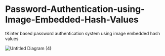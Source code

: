 # Password-Authentication-using-Image-Embedded-Hash-Values
tKinter based password authentication system using image embedded hash values

![Untitled Diagram (4)](https://user-images.githubusercontent.com/77654711/213537326-76ab100a-1027-4b57-95d5-7e9d848e70fc.png)
